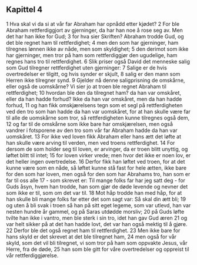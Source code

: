 ## Kapittel 4

1 Hva skal vi da si at vår far Abraham har opnådd etter kjødet?
2 For ble Abraham rettferdiggjort av gjerninger, da har han noe å rose seg av. Men det har han ikke for Gud;
3 for hva sier Skriften? Abraham trodde Gud, og det ble regnet ham til rettferdighet;
4 men den som har gjerninger, ham tilregnes lønnen ikke av nåde, men som skyldighet;
5 den derimot som ikke har gjerninger, men tror på ham som rettferdiggjør den ugudelige, ham regnes hans tro til rettferdighet.
6 Slik priser også David det menneske salig som Gud tilregner rettferdighet uten gjerninger:
7 Salige er de hvis overtredelser er tilgitt, og hvis synder er skjult,
8 salig er den mann som Herren ikke tilregner synd.
9 Gjelder nå denne saligprisning de omskårne, eller også de uomskårne? Vi sier jo at troen ble regnet Abraham til rettferdighet;
10 hvordan ble den da tilregnet ham? da han var omskåret, eller da han hadde forhud? Ikke da han var omskåret, men da han hadde forhud,
11 og han fikk omskjærelsens tegn som et segl på rettferdigheten ved den tro som han hadde da han var uomskåret, for at han skulle være far til alle de uomskårne som tror, så rettferdigheten kunne tilregnes også dem,
12 og far til de omskårne som ikke bare har omskjærelsen, men også vandrer i fotsporene av den tro som vår far Abraham hadde da han var uomskåret.
13 For ikke ved loven fikk Abraham eller hans ætt det løfte at han skulle være arving til verden, men ved troens rettferdighet.
14 For dersom de som holder seg til loven, er arvinger, da er troen blitt unyttig, og løftet blitt til intet;
15 for loven virker vrede; men hvor det ikke er noen lov, er det heller ingen overtredelse.
16 Derfor fikk han løftet ved troen, for at det kunne være som en nåde, så løftet kunne stå fast for hele ætten, ikke bare for den som har loven, men også for den som har Abrahams tro, han som er far til oss alle
17 - som skrevet er: Til mange folks far har jeg satt deg - for Guds åsyn, hvem han trodde, han som gjør de døde levende og nevner det som ikke er til, som om det var til.
18 Mot håp trodde han med håp, for at han skulle bli mange folks far etter det som sagt var: Så skal din ætt bli;
19 og uten å bli svak i troen så han på sitt eget legeme, som var utlevd, han var nesten hundre år gammel, og på Saras utdødde morsliv;
20 på Guds løfte tvilte han ikke i vantro, men ble sterk i sin tro, idet han gav Gud æren
21 og var helt sikker på at det han hadde lovt, det var han også mektig til å gjøre.
22 Derfor ble det også regnet ham til rettferdighet.
23 Men ikke bare for hans skyld er det skrevet at det ble tilregnet ham,
24 men også for vår skyld, som det vil bli tilregnet, vi som tror på ham som oppvakte Jesus, vår Herre, fra de døde,
25 han som ble gitt for våre overtredelser og oppreist til vår rettferdiggjørelse.
